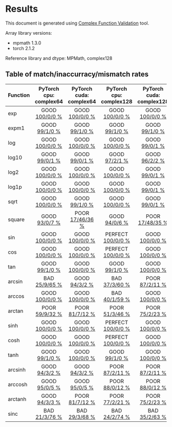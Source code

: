 
# Results

This document is generated using [Complex Function Validation](https://github.com/pearu/complex_function_validation) tool.

Array library versions:
- mpmath 1.3.0
- torch 2.1.2

Reference library and dtype: MPMath, complex128

## Table of match/inaccurracy/mismatch rates

 | Function | PyTorch cpu: complex64 | PyTorch cuda: complex64 | PyTorch cpu: complex128 | PyTorch cuda: complex128 | 
 | :---- | :----: | :----: | :----: | :----: | 
 | exp | GOOD [100/0/0 %](data/exp_MPMath_complex128_cpu_versus_PyTorch_complex64_cpu.txt) | GOOD [100/0/0 %](data/exp_MPMath_complex128_cpu_versus_PyTorch_complex64_cuda.txt) | GOOD [100/0/0 %](data/exp_MPMath_complex128_cpu_versus_PyTorch_complex128_cpu.txt) | GOOD [100/0/0 %](data/exp_MPMath_complex128_cpu_versus_PyTorch_complex128_cuda.txt) | 
 | expm1 | GOOD [99/1/0 %](data/expm1_MPMath_complex128_cpu_versus_PyTorch_complex64_cpu.txt) | GOOD [99/1/0 %](data/expm1_MPMath_complex128_cpu_versus_PyTorch_complex64_cuda.txt) | GOOD [99/1/0 %](data/expm1_MPMath_complex128_cpu_versus_PyTorch_complex128_cpu.txt) | GOOD [99/1/0 %](data/expm1_MPMath_complex128_cpu_versus_PyTorch_complex128_cuda.txt) | 
 | log | GOOD [100/0/0 %](data/log_MPMath_complex128_cpu_versus_PyTorch_complex64_cpu.txt) | GOOD [100/0/0 %](data/log_MPMath_complex128_cpu_versus_PyTorch_complex64_cuda.txt) | GOOD [100/0/0 %](data/log_MPMath_complex128_cpu_versus_PyTorch_complex128_cpu.txt) | GOOD [99/0/1 %](data/log_MPMath_complex128_cpu_versus_PyTorch_complex128_cuda.txt) | 
 | log10 | GOOD [99/0/1 %](data/log10_MPMath_complex128_cpu_versus_PyTorch_complex64_cpu.txt) | GOOD [99/0/1 %](data/log10_MPMath_complex128_cpu_versus_PyTorch_complex64_cuda.txt) | GOOD [97/2/1 %](data/log10_MPMath_complex128_cpu_versus_PyTorch_complex128_cpu.txt) | GOOD [96/2/2 %](data/log10_MPMath_complex128_cpu_versus_PyTorch_complex128_cuda.txt) | 
 | log2 | GOOD [100/0/0 %](data/log2_MPMath_complex128_cpu_versus_PyTorch_complex64_cpu.txt) | GOOD [100/0/0 %](data/log2_MPMath_complex128_cpu_versus_PyTorch_complex64_cuda.txt) | GOOD [100/0/0 %](data/log2_MPMath_complex128_cpu_versus_PyTorch_complex128_cpu.txt) | GOOD [99/0/1 %](data/log2_MPMath_complex128_cpu_versus_PyTorch_complex128_cuda.txt) | 
 | log1p | GOOD [100/0/0 %](data/log1p_MPMath_complex128_cpu_versus_PyTorch_complex64_cpu.txt) | GOOD [100/0/0 %](data/log1p_MPMath_complex128_cpu_versus_PyTorch_complex64_cuda.txt) | GOOD [100/0/0 %](data/log1p_MPMath_complex128_cpu_versus_PyTorch_complex128_cpu.txt) | GOOD [99/0/1 %](data/log1p_MPMath_complex128_cpu_versus_PyTorch_complex128_cuda.txt) | 
 | sqrt | GOOD [100/0/0 %](data/sqrt_MPMath_complex128_cpu_versus_PyTorch_complex64_cpu.txt) | GOOD [99/1/0 %](data/sqrt_MPMath_complex128_cpu_versus_PyTorch_complex64_cuda.txt) | GOOD [100/0/0 %](data/sqrt_MPMath_complex128_cpu_versus_PyTorch_complex128_cpu.txt) | GOOD [99/0/1 %](data/sqrt_MPMath_complex128_cpu_versus_PyTorch_complex128_cuda.txt) | 
 | square | GOOD [93/0/7 %](data/square_MPMath_complex128_cpu_versus_PyTorch_complex64_cpu.txt) | POOR [17/46/36 %](data/square_MPMath_complex128_cpu_versus_PyTorch_complex64_cuda.txt) | GOOD [94/0/6 %](data/square_MPMath_complex128_cpu_versus_PyTorch_complex128_cpu.txt) | POOR [17/48/35 %](data/square_MPMath_complex128_cpu_versus_PyTorch_complex128_cuda.txt) | 
 | sin | GOOD [100/0/0 %](data/sin_MPMath_complex128_cpu_versus_PyTorch_complex64_cpu.txt) | GOOD [100/0/0 %](data/sin_MPMath_complex128_cpu_versus_PyTorch_complex64_cuda.txt) | PERFECT [100/0/0 %](data/sin_MPMath_complex128_cpu_versus_PyTorch_complex128_cpu.txt) | GOOD [100/0/0 %](data/sin_MPMath_complex128_cpu_versus_PyTorch_complex128_cuda.txt) | 
 | cos | GOOD [100/0/0 %](data/cos_MPMath_complex128_cpu_versus_PyTorch_complex64_cpu.txt) | GOOD [100/0/0 %](data/cos_MPMath_complex128_cpu_versus_PyTorch_complex64_cuda.txt) | PERFECT [100/0/0 %](data/cos_MPMath_complex128_cpu_versus_PyTorch_complex128_cpu.txt) | GOOD [100/0/0 %](data/cos_MPMath_complex128_cpu_versus_PyTorch_complex128_cuda.txt) | 
 | tan | GOOD [99/1/0 %](data/tan_MPMath_complex128_cpu_versus_PyTorch_complex64_cpu.txt) | GOOD [100/0/0 %](data/tan_MPMath_complex128_cpu_versus_PyTorch_complex64_cuda.txt) | GOOD [99/1/0 %](data/tan_MPMath_complex128_cpu_versus_PyTorch_complex128_cpu.txt) | GOOD [100/0/0 %](data/tan_MPMath_complex128_cpu_versus_PyTorch_complex128_cuda.txt) | 
 | arcsin | BAD [25/9/65 %](data/arcsin_MPMath_complex128_cpu_versus_PyTorch_complex64_cpu.txt) | GOOD [94/3/2 %](data/arcsin_MPMath_complex128_cpu_versus_PyTorch_complex64_cuda.txt) | BAD [37/3/60 %](data/arcsin_MPMath_complex128_cpu_versus_PyTorch_complex128_cpu.txt) | POOR [87/2/11 %](data/arcsin_MPMath_complex128_cpu_versus_PyTorch_complex128_cuda.txt) | 
 | arccos | GOOD [100/0/0 %](data/arccos_MPMath_complex128_cpu_versus_PyTorch_complex64_cpu.txt) | GOOD [100/0/0 %](data/arccos_MPMath_complex128_cpu_versus_PyTorch_complex64_cuda.txt) | BAD [40/1/59 %](data/arccos_MPMath_complex128_cpu_versus_PyTorch_complex128_cpu.txt) | GOOD [100/0/0 %](data/arccos_MPMath_complex128_cpu_versus_PyTorch_complex128_cuda.txt) | 
 | arctan | POOR [59/9/32 %](data/arctan_MPMath_complex128_cpu_versus_PyTorch_complex64_cpu.txt) | POOR [81/7/12 %](data/arctan_MPMath_complex128_cpu_versus_PyTorch_complex64_cuda.txt) | POOR [51/3/46 %](data/arctan_MPMath_complex128_cpu_versus_PyTorch_complex128_cpu.txt) | POOR [75/2/23 %](data/arctan_MPMath_complex128_cpu_versus_PyTorch_complex128_cuda.txt) | 
 | sinh | GOOD [100/0/0 %](data/sinh_MPMath_complex128_cpu_versus_PyTorch_complex64_cpu.txt) | GOOD [100/0/0 %](data/sinh_MPMath_complex128_cpu_versus_PyTorch_complex64_cuda.txt) | PERFECT [100/0/0 %](data/sinh_MPMath_complex128_cpu_versus_PyTorch_complex128_cpu.txt) | GOOD [100/0/0 %](data/sinh_MPMath_complex128_cpu_versus_PyTorch_complex128_cuda.txt) | 
 | cosh | GOOD [100/0/0 %](data/cosh_MPMath_complex128_cpu_versus_PyTorch_complex64_cpu.txt) | GOOD [100/0/0 %](data/cosh_MPMath_complex128_cpu_versus_PyTorch_complex64_cuda.txt) | PERFECT [100/0/0 %](data/cosh_MPMath_complex128_cpu_versus_PyTorch_complex128_cpu.txt) | GOOD [100/0/0 %](data/cosh_MPMath_complex128_cpu_versus_PyTorch_complex128_cuda.txt) | 
 | tanh | GOOD [99/1/0 %](data/tanh_MPMath_complex128_cpu_versus_PyTorch_complex64_cpu.txt) | GOOD [100/0/0 %](data/tanh_MPMath_complex128_cpu_versus_PyTorch_complex64_cuda.txt) | GOOD [99/1/0 %](data/tanh_MPMath_complex128_cpu_versus_PyTorch_complex128_cpu.txt) | GOOD [100/0/0 %](data/tanh_MPMath_complex128_cpu_versus_PyTorch_complex128_cuda.txt) | 
 | arcsinh | GOOD [94/3/2 %](data/arcsinh_MPMath_complex128_cpu_versus_PyTorch_complex64_cpu.txt) | GOOD [94/3/2 %](data/arcsinh_MPMath_complex128_cpu_versus_PyTorch_complex64_cuda.txt) | POOR [87/2/11 %](data/arcsinh_MPMath_complex128_cpu_versus_PyTorch_complex128_cpu.txt) | POOR [87/2/11 %](data/arcsinh_MPMath_complex128_cpu_versus_PyTorch_complex128_cuda.txt) | 
 | arccosh | GOOD [95/0/5 %](data/arccosh_MPMath_complex128_cpu_versus_PyTorch_complex64_cpu.txt) | GOOD [95/0/5 %](data/arccosh_MPMath_complex128_cpu_versus_PyTorch_complex64_cuda.txt) | POOR [88/0/12 %](data/arccosh_MPMath_complex128_cpu_versus_PyTorch_complex128_cpu.txt) | POOR [88/0/12 %](data/arccosh_MPMath_complex128_cpu_versus_PyTorch_complex128_cuda.txt) | 
 | arctanh | GOOD [94/3/3 %](data/arctanh_MPMath_complex128_cpu_versus_PyTorch_complex64_cpu.txt) | POOR [81/7/12 %](data/arctanh_MPMath_complex128_cpu_versus_PyTorch_complex64_cuda.txt) | POOR [77/2/21 %](data/arctanh_MPMath_complex128_cpu_versus_PyTorch_complex128_cpu.txt) | POOR [75/2/23 %](data/arctanh_MPMath_complex128_cpu_versus_PyTorch_complex128_cuda.txt) | 
 | sinc | BAD [21/3/76 %](data/sinc_MPMath_complex128_cpu_versus_PyTorch_complex64_cpu.txt) | BAD [29/3/68 %](data/sinc_MPMath_complex128_cpu_versus_PyTorch_complex64_cuda.txt) | BAD [24/2/74 %](data/sinc_MPMath_complex128_cpu_versus_PyTorch_complex128_cpu.txt) | BAD [35/2/63 %](data/sinc_MPMath_complex128_cpu_versus_PyTorch_complex128_cuda.txt) | 
